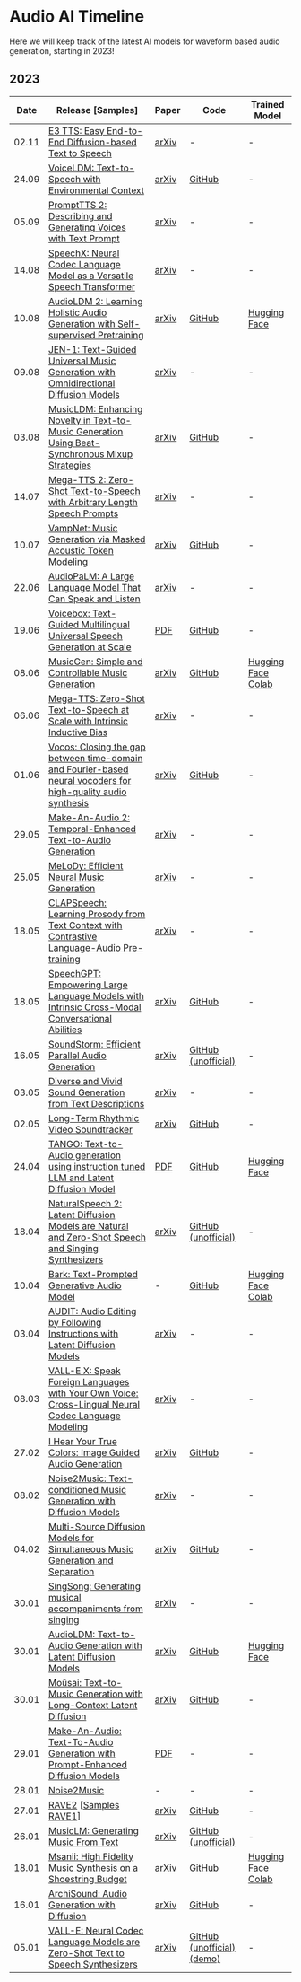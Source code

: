 # Audio AI Timeline

Here we will keep track of the latest AI models for waveform based audio generation, starting in 2023!

## 2023

| Date  | Release [Samples]                                                                                                                                                                              | Paper                                            | Code                                                                             | Trained Model                                                                                                                                                       |
| ----- | ---------------------------------------------------------------------------------------------------------------------------------------------------------------------------------------------- | ------------------------------------------------ | -------------------------------------------------------------------------------- | ------------------------------------------------------------------------------------------------------------------------------------------------------------------- |
| 02.11 | [E3 TTS: Easy End-to-End Diffusion-based Text to Speech](https://e3tts.github.io/)                                                                                                           | [arXiv](https://arxiv.org/abs/2311.00945)         | -                                                                                   | -                                                                                                                                                                   |
| 24.09 | [VoiceLDM: Text-to-Speech with Environmental Context](https://voiceldm.github.io/)                                                                                                           | [arXiv](https://arxiv.org/abs/2309.13664)         | [GitHub](https://github.com/glory20h/VoiceLDM)                                      | -                                                                                                                                                                   |
| 05.09 | [PromptTTS 2: Describing and Generating Voices with Text Prompt](https://speechresearch.github.io/prompttts2/)                                                                               | [arXiv](https://arxiv.org/abs/2309.02285)         | -                                                                                   | -                                                                                                                                                                   |
| 14.08 | [SpeechX: Neural Codec Language Model as a Versatile Speech Transformer](https://www.microsoft.com/en-us/research/project/speechx/)                                                          | [arXiv](https://arxiv.org/abs/2308.06873)         | -                                                                                   | -                                                                                                                                                                   |
| 10.08 | [AudioLDM 2: Learning Holistic Audio Generation with Self-supervised Pretraining](https://audioldm.github.io/audioldm2/)                                                                     | [arXiv](https://arxiv.org/abs/2308.05734)         | [GitHub](https://github.com/haoheliu/audioldm2)                                     | [Hugging Face](https://huggingface.co/spaces/haoheliu/audioldm2-text2audio-text2music)                                                                              |
| 09.08 | [JEN-1: Text-Guided Universal Music Generation with Omnidirectional Diffusion Models](https://www.futureverse.com/research/jen/demos/jen1)                                                   | [arXiv](https://arxiv.org/abs/2308.04729)         | -                                                                                   | -                                                                                                                                                                   |
| 03.08 | [MusicLDM: Enhancing Novelty in Text-to-Music Generation Using Beat-Synchronous Mixup Strategies](https://musicldm.github.io/)                                                               | [arXiv](https://arxiv.org/abs/2308.01546)         | [GitHub](https://github.com/RetroCirce/MusicLDM/)                                | -                                                                                                                                                                   |
| 14.07 | [Mega-TTS 2: Zero-Shot Text-to-Speech with Arbitrary Length Speech Prompts](https://mega-tts.github.io/mega2_demo/)                                                                          | [arXiv](https://arxiv.org/abs/2307.07218)         | -                                                                                   | -                                                                                                                                                                   |
| 10.07 | [VampNet: Music Generation via Masked Acoustic Token Modeling](https://hugo-does-things.notion.site/VampNet-Music-Generation-via-Masked-Acoustic-Token-Modeling-e37aabd0d5f1493aa42c5711d0764b33)                                                                                   | [arXiv](https://arxiv.org/abs/2307.04686)        | [GitHub](https://github.com/hugofloresgarcia/vampnet)                                | -                                                                                                                                                                   |
| 22.06 | [AudioPaLM: A Large Language Model That Can Speak and Listen](https://google-research.github.io/seanet/audiopalm/examples/)                                                                   | [arXiv](https://arxiv.org/abs//2306.12925)        | -                                                                                   | -                                                                                                                                                                   |
| 19.06 | [Voicebox: Text-Guided Multilingual Universal Speech Generation at Scale](https://voicebox.metademolab.com/)                                                                                  | [PDF](https://scontent-lga3-2.xx.fbcdn.net/v/t39.8562-6/354636794_599417672291955_3799385851435258804_n.pdf?_nc_cat=101&ccb=1-7&_nc_sid=ad8a9d&_nc_ohc=bN1S0esWehwAX_22ORV&_nc_ht=scontent-lga3-2.xx&oh=00_AfCtouRXIvwDx10qPVMNkq_4xMTVOQUrfmyYQW--9cIoWg&oe=64947BF1)        | [GitHub](https://github.com/SpeechifyInc/Meta-voicebox)                                | -                                                                                                                                                                   |
| 08.06 | [MusicGen: Simple and Controllable Music Generation](https://ai.honu.io/papers/musicgen/)                                                                                                     | [arXiv](https://arxiv.org/abs/2306.05284)        | [GitHub](https://github.com/facebookresearch/audiocraft)                            | [Hugging Face](https://huggingface.co/spaces/facebook/MusicGen) [Colab](https://colab.research.google.com/drive/1fxGqfg96RBUvGxZ1XXN07s3DthrKUl4-?usp=sharing)              |
| 06.06 | [Mega-TTS: Zero-Shot Text-to-Speech at Scale with Intrinsic Inductive Bias](https://mega-tts.github.io/demo-page/)                                                                            | [arXiv](https://arxiv.org/abs/2306.03509)        | -                                                                                   | -                                                                                                                                                                   |
| 01.06 | [Vocos: Closing the gap between time-domain and Fourier-based neural vocoders for high-quality audio synthesis](https://charactr-platform.github.io/vocos/)                                   | [arXiv](https://arxiv.org/abs/2306.00814)        | [GitHub](https://github.com/charactr-platform/vocos)                                | -                                                                                                                                                                   |
| 29.05 | [Make-An-Audio 2: Temporal-Enhanced Text-to-Audio Generation](https://make-an-audio-2.github.io/)                                                                                             | [arXiv](https://arxiv.org/abs/2305.18474)        | -                                                                                   | -                                                                                                                                                                   |
| 25.05 | [MeLoDy: Efficient Neural Music Generation](https://efficient-melody.github.io/)                                                                                                              | [arXiv](https://arxiv.org/abs/2305.15719)        | -                                                                                   | -                                                                                                                                                                   |
| 18.05 | [CLAPSpeech: Learning Prosody from Text Context with Contrastive Language-Audio Pre-training](https://clapspeech.github.io/)                                                                  | [arXiv](https://arxiv.org/abs/2305.10763)        | -                                                                                   | -                                                                                                                                                                   |
| 18.05 | [SpeechGPT: Empowering Large Language Models with Intrinsic Cross-Modal Conversational Abilities](https://0nutation.github.io/SpeechGPT.github.io/)                                           | [arXiv](https://arxiv.org/abs/2305.11000)        | [GitHub](https://github.com/0nutation/SpeechGPT)                                    | -                                                                                                                                                                   |
| 16.05 | [SoundStorm: Efficient Parallel Audio Generation](https://google-research.github.io/seanet/soundstorm/examples/)                                                                              | [arXiv](https://arxiv.org/abs/2305.09636)        | [GitHub (unofficial)](https://github.com/lucidrains/soundstorm-pytorch)             | -                                                                                                                                                                   |
| 03.05 | [Diverse and Vivid Sound Generation from Text Descriptions](https://ligw1998.github.io/audiogeneration.html)                                                                                  | [arXiv](https://arxiv.org/abs/2305.01980)        | -                                                                                   | -                                                                                                                                                                   |
| 02.05 | [Long-Term Rhythmic Video Soundtracker](https://justinyuu.github.io/LORIS/)                                                                              | [arXiv](https://arxiv.org/abs/2305.01319)        | [GitHub](https://github.com/OpenGVLab/LORIS)             | -                                                                                                                                                                   |
| 24.04 | [TANGO: Text-to-Audio generation using instruction tuned LLM and Latent Diffusion Model](https://tango-web.github.io/)                                                                        | [PDF](https://openreview.net/pdf?id=1Sn2WqLku1e) | [GitHub](https://github.com/declare-lab/tango)                                   | [Hugging Face](https://huggingface.co/declare-lab/tango)                                                                                                            |
| 18.04 | [NaturalSpeech 2: Latent Diffusion Models are Natural and Zero-Shot Speech and Singing Synthesizers](https://speechresearch.github.io/naturalspeech2/)                                        | [arXiv](https://arxiv.org/abs/2304.09116)        | [GitHub (unofficial)](https://github.com/lucidrains/naturalspeech2-pytorch)        | -                                                                                                                                                                   |
| 10.04 | [Bark: Text-Prompted Generative Audio Model](https://github.com/suno-ai/bark)                                                                                                                  | -                                                | [GitHub](https://github.com/suno-ai/bark)                                        | [Hugging Face](https://huggingface.co/spaces/suno/bark) [Colab](https://colab.research.google.com/drive/1eJfA2XUa-mXwdMy7DoYKVYHI1iTd9Vkt?usp=sharing)              |
| 03.04 | [AUDIT: Audio Editing by Following Instructions with Latent Diffusion Models](https://audit-demo.github.io/)                                                                                  | [arXiv](https://arxiv.org/abs/2304.00830)        | -                                                                                | -                                                                                                                                                                   |
| 08.03 | [VALL-E X: Speak Foreign Languages with Your Own Voice: Cross-Lingual Neural Codec Language Modeling](https://www.microsoft.com/en-us/research/project/vall-e-x/)                             | [arXiv](https://arxiv.org/abs/2303.03926)        | -                                                                                | -                                                                                                                                                                   |
| 27.02 | [I Hear Your True Colors: Image Guided Audio Generation](https://pages.cs.huji.ac.il/adiyoss-lab/im2wav/)                                                                                       | [arXiv](https://arxiv.org/abs/2211.03089)        | [GitHub](https://github.com/RoySheffer/im2wav)                                  | -                                                                                                                                                                   |
| 08.02 | [Noise2Music: Text-conditioned Music Generation with Diffusion Models](https://google-research.github.io/noise2music/)                                                                         | [arXiv](https://arxiv.org/abs/2302.03917)        | -                                                                                | -                                                                                                                                                                   |
| 04.02 | [Multi-Source Diffusion Models for Simultaneous Music Generation and Separation](https://gladia-research-group.github.io/multi-source-diffusion-models/)                                       | [arXiv](https://arxiv.org/abs/2302.02257)        | [GitHub](https://github.com/gladia-research-group/multi-source-diffusion-models) | -                                                                                                                                                                   |
| 30.01 | [SingSong: Generating musical accompaniments from singing](https://storage.googleapis.com/sing-song/index.html)                                                                                | [arXiv](https://arxiv.org/abs/2301.12662)        | -                                                                                | -                                                                                                                                                                   |
| 30.01 | [AudioLDM: Text-to-Audio Generation with Latent Diffusion Models](https://audioldm.github.io/)                                                                                                 | [arXiv](https://arxiv.org/abs/2301.12503)        | [GitHub](https://github.com/haoheliu/AudioLDM)                                   | [Hugging Face](https://huggingface.co/spaces/haoheliu/audioldm-text-to-audio-generation)                                                                            |
| 30.01 | [Moûsai: Text-to-Music Generation with Long-Context Latent Diffusion](https://anonymous0.notion.site/Mo-sai-Text-to-Audio-with-Long-Context-Latent-Diffusion-b43dbc71caf94b5898f9e8de714ab5dc) | [arXiv](https://arxiv.org/abs/2301.11757)        | [GitHub](https://github.com/archinetai/audio-diffusion-pytorch)                  | -                                                                                                                                                                   |
| 29.01 | [Make-An-Audio: Text-To-Audio Generation with Prompt-Enhanced Diffusion Models](https://text-to-audio.github.io/)                                                                              | [PDF](https://text-to-audio.github.io/paper.pdf) | -                                                                                | -                                                                                                                                                                   |
| 28.01 | [Noise2Music](https://noise2music.github.io/)                                                                                                                                                  | -                                                | -                                                                                | -                                                                                                                                                                   |
| 27.01 | [RAVE2](https://twitter.com/antoine_caillon/status/1618959533065535491?s=20&t=jMkPWBFuAH19HI9m5Sklmg) [[Samples RAVE1](https://anonymous84654.github.io/RAVE_anonymous/)]                      | [arXiv](https://arxiv.org/abs/2111.05011)        | [GitHub](https://github.com/acids-ircam/RAVE)                                    | -                                                                                                                                                                   |
| 26.01 | [MusicLM: Generating Music From Text](https://google-research.github.io/seanet/musiclm/examples/)                                                                                              | [arXiv](https://arxiv.org/abs/2301.11325)        | [GitHub (unofficial)](https://github.com/lucidrains/musiclm-pytorch)             | -                                                                                                                                                                   |
| 18.01 | [Msanii: High Fidelity Music Synthesis on a Shoestring Budget](https://kinyugo.github.io/msanii-demo/)                                                                                         | [arXiv](https://arxiv.org/abs/2301.06468)        | [GitHub](https://github.com/Kinyugo/msanii)                                      | [Hugging Face](https://huggingface.co/spaces/kinyugo/msanii) [Colab](https://colab.research.google.com/github/Kinyugo/msanii/blob/main/notebooks/msanii_demo.ipynb) |
| 16.01 | [ArchiSound: Audio Generation with Diffusion](https://flavioschneider.notion.site/Audio-Generation-with-Diffusion-c4f29f39048d4f03a23da13078a44cdb)                                            | [arXiv](https://arxiv.org/abs/2301.13267)        | [GitHub](https://github.com/archinetai/audio-diffusion-pytorch)                  | -                                                                                                                                                                   |
| 05.01 | [VALL-E: Neural Codec Language Models are Zero-Shot Text to Speech Synthesizers](https://www.microsoft.com/en-us/research/project/vall-e-x/)                                                   | [arXiv](https://arxiv.org/abs/2301.02111)        | [GitHub (unofficial)](https://github.com/lifeiteng/vall-e) [(demo)](https://lifeiteng.github.io/valle/index.html)                                       | -                                                                                                                                                                 |

